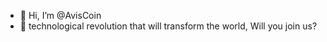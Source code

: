 - 👋 Hi, I’m @AvisCoin
- 👀 technological revolution that will transform the world, Will you join us?

